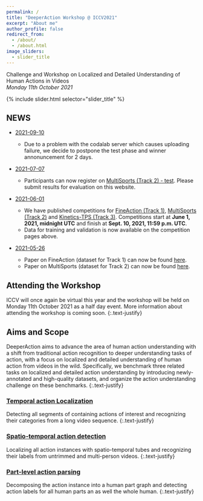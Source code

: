 ```yaml
---
permalink: /
title: "DeeperAction Workshop @ ICCV2021"
excerpt: "About me"
author_profile: false
redirect_from: 
  - /about/
  - /about.html
image_sliders:
  - slider_title
---
```

Challenge and Workshop on Localized and Detailed Understanding of Human Actions in Videos<br>
*Monday 11th October 2021*

{% include slider.html selector="slider_title" %}

## NEWS

- <u>2021-09-10</u><br>
  - Due to a problem with the codalab server which causes uploading failure, we decide to postpone the test phase and winner annonuncement for 2 days.

- <u>2021-07-07</u><br>
  - Participants can now register on <a href="https://competitions.codalab.org/competitions/33355">MultiSports (Track 2) - test</a>. Please submit results for evaluation on this website.

- <u>2021-06-01</u><br>
  - We have published competitions for <a href="https://competitions.codalab.org/competitions/32363?secret_key=b1c97675-29b9-4231-b3e4-faed47501214">FineAction (Track 1)</a>, <a href="https://competitions.codalab.org/competitions/32066">MultiSports (Track 2)</a> and <a href="https://competitions.codalab.org/competitions/32360?secret_key=fcd9a59a-d221-4e21-a7de-a85302d3848c">Kinetics-TPS (Track 3)</a>. Competitions start at <b>June 1, 2021, midnight UTC</b> and finish at <b>Sept. 10, 2021, 11:59 p.m. UTC</b>.
  - Data for training and validation is now available on the competition pages above.
- <u>2021-05-26</u><br>
  - Paper on FineAction (dataset for Track 1) can now be found <a href="https://arxiv.org/abs/2105.11107">here</a>.<br>
  - Paper on MultiSports (dataset for Track 2) can now be found <a href="https://arxiv.org/abs/2105.07404">here</a>.

## Attending the Workshop

ICCV will once again be virtual this year and the workshop will be held on Monday 11th October 2021 as a half day event. More information about attending the workshop is coming soon.
{:.text-justify}

## Aims and Scope

DeeperAction aims to advance the area of human action understanding with a shift from traditional action recognition to deeper understanding tasks of action, with a focus on localized and detailed understanding of human action from videos in the wild. Specifically, we benchmark three related tasks on localized and detailed action understanding by introducing newly-annotated and high-quality datasets, and organize the action understanding challenge on these benchmarks. 
{:.text-justify}

### [Temporal action Localization](https://deeperaction.github.io/fineaction "Tracks1-FineAction")
Detecting all segments of containing actions of interest and recognizing their categories from a long video sequence. 
{:.text-justify}

### [Spatio-temporal action detection](https://deeperaction.github.io/multisports "Tracks2-MultiSports")
Localizing all action instances with spatio-temporal tubes and recognizing their labels from untrimmed and multi-person videos. 
{:.text-justify}

### [Part-level action parsing](https://deeperaction.github.io/kineticstps "Tracks3-Kinetics-TPS")

Decomposing the action instance into a human part graph and detecting action labels for all human parts an as well the whole human.
{:.text-justify}
